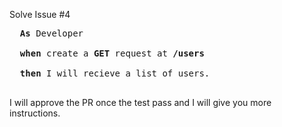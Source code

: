 Solve Issue #4

<pre>
  <b>As</b> Developer<br/>
  <b>when</b> create a <b>GET</b> request at <b>/users</b><br/> 
  <b>then</b> I will recieve a list of users.<br/>
</pre>

I will approve the PR once the test pass and I will give you more instructions.
